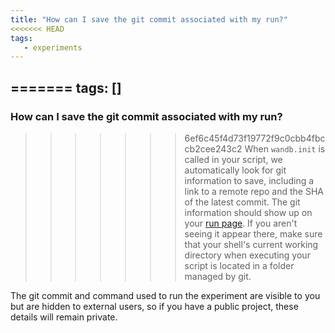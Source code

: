 ```yaml
---
title: "How can I save the git commit associated with my run?"
<<<<<<< HEAD
tags:
   - experiments
---
```


=======
tags: []
---

### How can I save the git commit associated with my run?
>>>>>>> 6ef6c45f4d73f19772f9c0cbb4fbccb2cee243c2
When `wandb.init` is called in your script, we automatically look for git information to save, including a link to a remote repo and the SHA of the latest commit. The git information should show up on your [run page](../app/pages/run-page.md). If you aren't seeing it appear there, make sure that your shell's current working directory when executing your script is located in a folder managed by git.

The git commit and command used to run the experiment are visible to you but are hidden to external users, so if you have a public project, these details will remain private.
